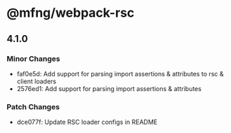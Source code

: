 # @mfng/webpack-rsc

## 4.1.0

### Minor Changes

- faf0e5d: Add support for parsing import assertions & attributes to rsc &
  client loaders
- 2576ed1: Add support for parsing import assertions & attributes

### Patch Changes

- dce077f: Update RSC loader configs in README

